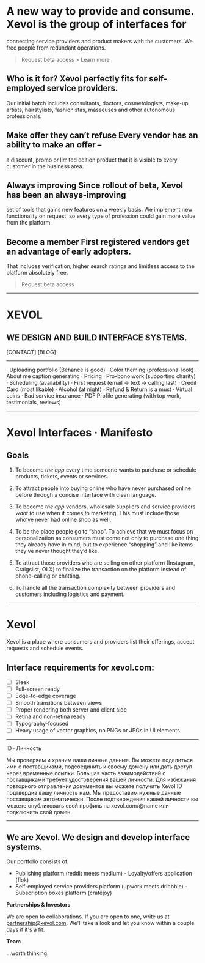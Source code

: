 # A new way to provide and consume.  Xevol is the group of interfaces for
connecting service providers and product makers with the customers. We free
people from redundant operations.

> Request beta access  > Learn more

## Who is it for?  Xevol perfectly fits for self-employed service providers.
Our initial batch includes consultants, doctors, cosmetologists, make-up
artists, hairstylists, fashionistas, masseuses and other autonomous
professionals.

## Make offer they can’t refuse Every vendor has an ability to make an offer –
a discount, promo or limited edition product that it is visible to every
customer in the business area.

## Always improving Since rollout of beta, Xevol has been an always-improving
set of tools that gains new features on a weekly basis. We implement new
functionality on request, so every type of profession could gain more value
from the platform.

## Become a member First registered vendors get an advantage of early adopters.
That includes verification, higher search ratings and limitless access to the
platform absolutely free.

> Request beta access

---

# XEVOL

## WE DESIGN AND BUILD INTERFACE SYSTEMS.

[CONTACT]
[BLOG]

---

· Uploading portfolio (Behance is good)
· Color theming (professional look)
· About me caption generating
· Pricing
· Pro-bono work (supporting charity)
· Scheduling (availability)
· First request (email -> text -> calling last)
· Credit Card (most likable)
· Alcohol (at night)
· Refund & Return is a must
· Virtual coins
· Bad service insurance
· PDF Profile generating (with top work, testimonials, reviews)

---

# Xevol Interfaces · Manifesto

## Goals

1. To become *the app* every time someone wants to purchase or schedule
products, tickets, events or services.

2. To attract people into buying online who have never purchased online before
through a concise interface with clean language.

3. To become *the app* vendors, wholesale suppliers and service providers *want
to* use when it comes to marketing. This must include those who’ve never had
online shop as well.

4. To be the place people go to “shop”. To achieve that we must focus on
personalization as consumers must come not only to purchase one thing they
already have in mind, but to experience “shopping” and like items they’ve never
thought they’d like.

5. To attract those providers who are selling on other platform (Instagram,
Craigslist, OLX) to finalize the transaction on the platform instead of
phone-calling or chatting.

6. To handle all the transaction complexity between providers and customers
including logistics and payment.

---

# Xevol

Xevol is a place where consumers and providers list their offerings, accept
requests and schedule events.

## Interface requirements for xevol.com:

- [ ] Sleek
- [ ] Full-screen ready
- [ ] Edge-to-edge coverage
- [ ] Smooth transitions between views
- [ ] Proper rendering both server and client side
- [ ] Retina and non-retina ready
- [ ] Typography-focused
- [ ] Heavy usage of vector graphics, no PNGs or JPGs in UI elements

---

ID · Личность

Мы проверяем и храним ваши личные данные. Вы можете поделиться ими с
поставщиками, подсоединить к своему домену или дать доступ через временные
ссылки.  Большая часть взаимодействий с поставщиками требует удостоверения
вашей личности. Для избежания повторного отправления документов вы можете
получить Xevol ID подтвердив вашу личность нам. Мы предоставим нужные данные
поставщикам автоматически.  После подтверждения вашей личности вы можете
опубликовать свой профиль на xevol.com/@name или подключить свой домен.

---

## We are Xevol. We design and develop interface systems.

Our portfolio consists of:

- Publishing platform (reddit meets medium) - Loyalty/offers application (flok)
- Self-employed service providers platform (upwork meets dribbble) -
Subscription boxes platform (cratejoy)

**Partnerships & Investors**

We are open to collaborations. If you are open to one, write us at
partnership@xevol.com. We'll take a look and let you know within a couple days
if it's a fit.

**Team**

…worth thinking.
